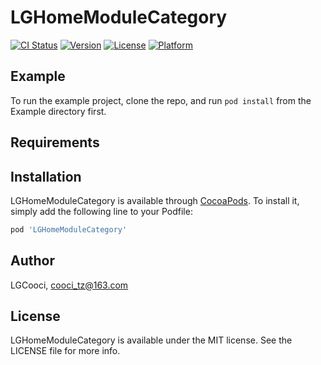 # LGHomeModuleCategory

[![CI Status](https://img.shields.io/travis/LGCooci/LGHomeModuleCategory.svg?style=flat)](https://travis-ci.org/LGCooci/LGHomeModuleCategory)
[![Version](https://img.shields.io/cocoapods/v/LGHomeModuleCategory.svg?style=flat)](https://cocoapods.org/pods/LGHomeModuleCategory)
[![License](https://img.shields.io/cocoapods/l/LGHomeModuleCategory.svg?style=flat)](https://cocoapods.org/pods/LGHomeModuleCategory)
[![Platform](https://img.shields.io/cocoapods/p/LGHomeModuleCategory.svg?style=flat)](https://cocoapods.org/pods/LGHomeModuleCategory)

## Example

To run the example project, clone the repo, and run `pod install` from the Example directory first.

## Requirements

## Installation

LGHomeModuleCategory is available through [CocoaPods](https://cocoapods.org). To install
it, simply add the following line to your Podfile:

```ruby
pod 'LGHomeModuleCategory'
```

## Author

LGCooci, cooci_tz@163.com

## License

LGHomeModuleCategory is available under the MIT license. See the LICENSE file for more info.
